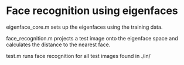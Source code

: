 # Face recognition using eigenfaces

eigenface_core.m sets up the eigenfaces using the training data.

face_recognition.m projects a test image onto the eigenface space and calculates the distance to the nearest face.

test.m runs face recognition for all test images found in ./in/
